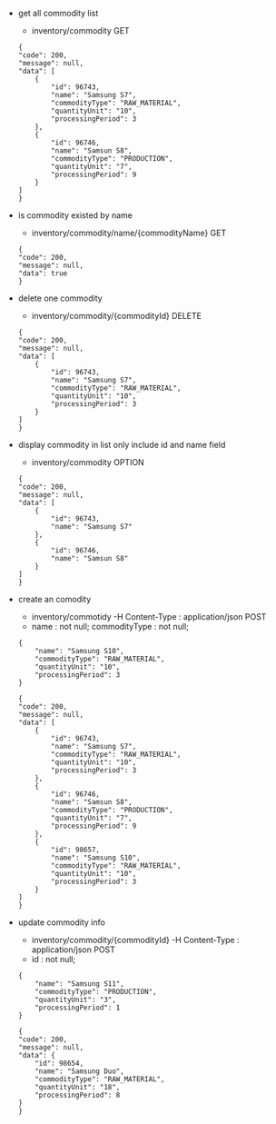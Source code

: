 * get all commodity list

	* inventory/commodity GET

	```
	{
    "code": 200,
    "message": null,
    "data": [
        {
            "id": 96743,
            "name": "Samsung S7",
            "commodityType": "RAW_MATERIAL",
            "quantityUnit": "10",
            "processingPeriod": 3
        },
        {
            "id": 96746,
            "name": "Samsun S8",
            "commodityType": "PRODUCTION",
            "quantityUnit": "7",
            "processingPeriod": 9
        }
    ]
	}
	```

* is commodity existed by name

	* inventory/commodity/name/{commodityName} GET

	```
	{
    "code": 200,
    "message": null,
    "data": true
	}
	```

* delete one commodity 

	* inventory/commodity/{commodityId} DELETE

	```
	{
    "code": 200,
    "message": null,
    "data": [
        {
            "id": 96743,
            "name": "Samsung S7",
            "commodityType": "RAW_MATERIAL",
            "quantityUnit": "10",
            "processingPeriod": 3
        }
    ]
	}
	```

* display commodity in list only include id and name field

	* inventory/commodity OPTION

	```
	{
    "code": 200,
    "message": null,
    "data": [
        {
            "id": 96743,
            "name": "Samsung S7"
        },
        {
            "id": 96746,
            "name": "Samsun S8"
        }
    ]
	}
	```

* create an comodity

	* inventory/commotidy -H Content-Type : application/json POST
	* name : not null; commodityType : not null; 

	```
	{
		"name": "Samsung S10",
		"commodityType": "RAW_MATERIAL",
		"quantityUnit": "10",
		"processingPeriod": 3
	}
	```

	```
	{
    "code": 200,
    "message": null,
    "data": [
        {
            "id": 96743,
            "name": "Samsung S7",
            "commodityType": "RAW_MATERIAL",
            "quantityUnit": "10",
            "processingPeriod": 3
        },
        {
            "id": 96746,
            "name": "Samsun S8",
            "commodityType": "PRODUCTION",
            "quantityUnit": "7",
            "processingPeriod": 9
        },
        {
            "id": 98657,
            "name": "Samsung S10",
            "commodityType": "RAW_MATERIAL",
            "quantityUnit": "10",
            "processingPeriod": 3
        }
    ]
	}
	```

* update commodity info

	* inventory/commodity/{commodityId} -H Content-Type : application/json POST
	* id : not null;

	```
	{
        "name": "Samsung S11",
        "commodityType": "PRODUCTION",
        "quantityUnit": "3",
        "processingPeriod": 1
    }
	```

	```
	{
    "code": 200,
    "message": null,
    "data": {
        "id": 98654,
        "name": "Samsung Duo",
        "commodityType": "RAW_MATERIAL",
        "quantityUnit": "18",
        "processingPeriod": 8
    }
	}
	```
